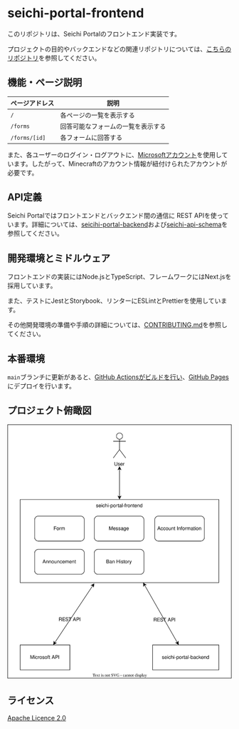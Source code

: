 # seichi-portal-frontend

このリポジトリは、Seichi Portalのフロントエンド実装です。

プロジェクトの目的やバックエンドなどの関連リポジトリについては、[こちらのリポジトリ](https://github.com/GiganticMinecraft/seichi-portal)を参照してください。

## 機能・ページ説明

| ページアドレス | 説明                               |
| -------------- | ---------------------------------- |
| `/`            | 各ページの一覧を表示する           |
| `/forms`       | 回答可能なフォームの一覧を表示する |
| `/forms/[id]`  | 各フォームに回答する               |

また、各ユーザーのログイン・ログアウトに、[Microsoftアカウント](https://account.microsoft.com/account?lang=ja-jp)を使用しています。したがって、Minecraftのアカウント情報が紐付けられたアカウントが必要です。

## API定義

Seichi Portalではフロントエンドとバックエンド間の通信に REST APIを使っています。詳細については、[seicihi-portal-backend](https://github.com/GiganticMinecraft/seichi-portal-backend)および[seichi-api-schema](https://github.com/GiganticMinecraft/seichi-api-schema)を参照してください。

## 開発環境とミドルウェア

フロントエンドの実装にはNode.jsとTypeScript、フレームワークにはNext.jsを採用しています。

また、テストにJestとStorybook、リンターにESLintとPrettierを使用しています。

その他開発環境の準備や手順の詳細については、[CONTRIBUTING.md](./CONTRIBUTING.md)を参照してください。

## 本番環境

`main`ブランチに更新があると、[GitHub Actionsがビルドを行い](./.github/workflows/ci-and-cd.yml)、[GitHub Pages](https://portal.seichi.click/)にデプロイを行います。

## プロジェクト俯瞰図

![image](./docs/overhead-view.drawio.svg)

## ライセンス

[Apache Licence 2.0](https://github.com/GiganticMinecraft/seichi-portal-frontend/blob/main/LICENSE)

